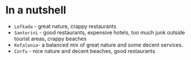 
# In a nutshell

* `Lefkada` - great nature, crappy restaurants
* `Santorini` - good restaurants, expensive hotels, too much junk outside tourist areas, crappy beaches
* `Kefalonia`- a balanced mix of great nature and some decent services.
* `Corfu` - nice nature and decent beaches, good restaurants
